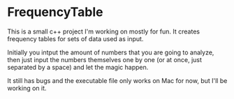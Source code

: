 # FrequencyTable
This is a small c++ project I'm working on mostly for fun. It creates frequency tables for sets of data used as input.

Initially you intput the amount of numbers that you are going to analyze, then just input the numbers themselves one by one (or at once, just separated by a space) and let the magic happen.

It still has bugs and the executable file only works on Mac for now, but I'll be working on it.
